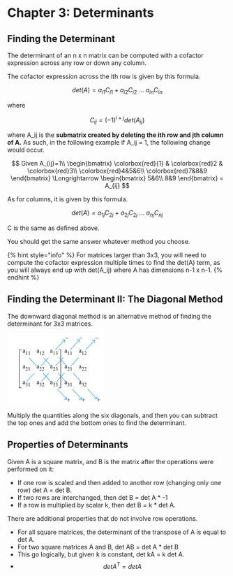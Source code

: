 # Chapter 3: Determinants

## Finding the Determinant

The determinant of an n x n matrix can be computed with a cofactor expression across any row or down any column.  

The cofactor expression across the ith row is given by this formula.

$$
det(A)=a_{i1}C_{i1}+a_{i2}C_{i2}\ ...\ a_{in}C_{in}
$$

where

$$
C_{ij}=(-1)^{i+j}det(A_{ij})
$$

where A\_ij is the **submatrix created by deleting the ith row and jth column of A.** As such, in the following example if A\_ij = 1, the following change would occur.

$$
Given A_{ij}=1\\
\begin{bmatrix}
\colorbox{red}{1} & \colorbox{red}2 & \colorbox{red}3\\
\colorbox{red}4&5&6\\
\colorbox{red}7&8&9
\end{bmatrix}
\Longrightarrow
\begin{bmatrix}
5&6\\
8&9
\end{bmatrix} = A_{ij}
$$

As for columns, it is given by this formula.

$$
det(A)=a_{1j}C_{2j}+a_{2j}C_{2j}\ ...\ a_{nj}C_{nj}
$$

C is the same as defined above.

You should get the same answer whatever method you choose.

{% hint style="info" %}
For matrices larger than 3x3, you will need to compute the cofactor expression multiple times to find the det\(A\) term, as you will always end up with det\(A\_ij\) where A has dimensions n-1 x n-1.
{% endhint %}

## Finding the Determinant II: The Diagonal Method

The downward diagonal method is an alternative method of finding the determinant for 3x3 matrices.

![Credit: Pearsons](../.gitbook/assets/screen-shot-2020-06-28-at-2.39.52-am.png)

Multiply the quantities along the six diagonals, and then you can subtract the top ones and add the bottom ones to find the determinant.

## Properties of Determinants

Given A is a square matrix, and B is the matrix after the operations were performed on it:

* If one row is scaled and then added to another row \(changing only one row\) det A = det B.
* If two rows are interchanged, then det B = det A \* -1
* If a row is multiplied by scalar k, then det B = k \* det A.

There are additional properties that do not involve row operations.

*  For all square matrices, the determinant of the transpose of A is equal to det A.
* For two square matrices A and B, det AB = det A \* det B
* This go logically, but given k is constant, det kA = k det A.
* $$det A^T=detA$$ 

